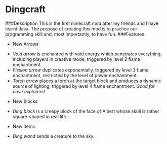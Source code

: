 # Dingcraft
###Description
This is the first minecraft mod after my friends and I have learnt Java. The purpose of creating this mod is to practice our programming skill and, most importantly, to have fun.
###Features
* New Arrows
 + _Void arrow_ is enchanted with void energy which penetrates everything, including players in creative mode, triggered by level 2 flame enchantment. 
 + _Fission arrow_ duplicates exponentially, triggered by level 3 flame enchantment, restricted by the level of power enchantment. 
 + _Torch arrow_ places a torch at the target block and produces a dynamic source of lighting, triggered by level 4 flame enchantment. _Good for cave explorers!_ 
* New Blocks
 + _Ding block_ is a creepy block of the face of Albert whose skull is rather square-shaped in real life.
* New Items
 + _Ding wand_ sends a creature to the sky. 
